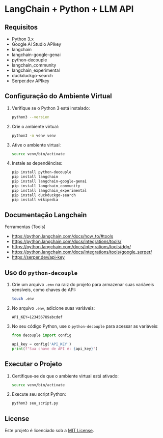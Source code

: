 # LangChain + Python + LLM API

## Requisitos

- Python 3.x
- Google AI Studio APIkey
- langchain
- langchain-google-genai
- python-decouple
- langchain_community
- langchain_experimental
- duckduckgo-search
- Serper.dev APIkey

## Configuração do Ambiente Virtual

1. Verifique se o Python 3 está instalado:

   ```bash
   python3 --version
   ```

2. Crie o ambiente virtual:

   ```bash
   python3 -m venv venv
   ```

3. Ative o ambiente virtual:

   ```bash
   source venv/bin/activate
   ```

4. Instale as dependências:

   ```bash
   pip install python-decouple
   pip install langchain
   pip install langchain-google-genai
   pip install langchain_community
   pip install langchain_experimental
   pip install duckduckgo-search
   pip install wikipedia
   ```

## Documentação Langchain

Ferramentas (Tools)

- https://python.langchain.com/docs/how_to/#tools
- https://python.langchain.com/docs/integrations/tools/
- https://python.langchain.com/docs/integrations/tools/ddg/
- https://python.langchain.com/docs/integrations/tools/google_serper/
- https://serper.dev/api-key

## Uso do `python-decouple`

1. Crie um arquivo `.env` na raiz do projeto para armazenar suas variáveis sensíveis, como chaves de API:

   ```bash
   touch .env
   ```

2. No arquivo `.env`, adicione suas variáveis:

   ```env
   API_KEY=123456789abcdef
   ```

3. No seu código Python, use o `python-decouple` para acessar as variáveis:

   ```python
   from decouple import config

   api_key = config('API_KEY')
   print(f"Sua chave de API é: {api_key}")
   ```

## Executar o Projeto

1. Certifique-se de que o ambiente virtual está ativado:

   ```bash
   source venv/bin/activate
   ```

2. Execute seu script Python:

   ```bash
   python3 seu_script.py
   ```

## License

Este projeto é licenciado sob a [MIT License](LICENSE).
